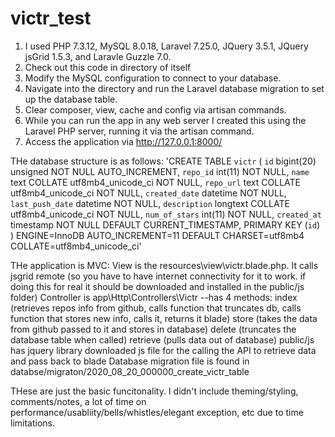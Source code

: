 # victr_test
1. I used PHP 7.3.12, MySQL 8.0.18, Laravel 7.25.0, JQuery 3.5.1, JQuery jsGrid 1.5.3, and Laravle Guzzle 7.0. 
2. Check out this code in directory of itself
3. Modify the MySQL configuration to connect to your database. 
4. Navigate into the directory and run the Laravel database migration to set up the database table.
5. Clear composer, view, cache and config via artisan commands.
6. While you can run the app in any web server I created this using the Laravel PHP server, running it via the artisan command.
7. Access the application via http://127.0.0.1:8000/


THe database structure is as follows:
'CREATE TABLE `victr` (
  `id` bigint(20) unsigned NOT NULL AUTO_INCREMENT,
  `repo_id` int(11) NOT NULL,
  `name` text COLLATE utf8mb4_unicode_ci NOT NULL,
  `repo_url` text COLLATE utf8mb4_unicode_ci NOT NULL,
  `created_date` datetime NOT NULL,
  `last_push_date` datetime NOT NULL,
  `description` longtext COLLATE utf8mb4_unicode_ci NOT NULL,
  `num_of_stars` int(11) NOT NULL,
  `created_at` timestamp NOT NULL DEFAULT CURRENT_TIMESTAMP,
  PRIMARY KEY (`id`)
) ENGINE=InnoDB AUTO_INCREMENT=11 DEFAULT CHARSET=utf8mb4 COLLATE=utf8mb4_unicode_ci'

THe application is MVC:
View is the resources\view\victr.blade.php. It calls jsgrid remote (so you have to have internet connectivity for it to work. if doing this for real it should be downloaded and installed in the public/js folder)
Controller is app\Http\Controllers\Victr
  --has 4 methods:
     index (retrieves repos info from github, calls function that truncates db, calls function that stores new info, calls it, returns it blade)
     store (takes the data from github passed to it and stores in database)
     delete (truncates the database table when called)
     retrieve (pulls data out of database)
public/js has
    jquery library downloaded
    js file for the calling the API to retrieve data and pass back to blade 
Database migration file is found in databse/migraton/2020_08_20_000000_create_victr_table
    
    
THese are just the basic funcitonality. I didn't include theming/styling, comments/notes, a lot of time on performance/usabliity/bells/whistles/elegant exception, etc due to time limitations. 
    
